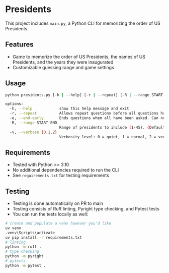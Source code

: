 # Presidents

This project includes `main.py`, a Python CLI for memorizing the order of US Presidents.

## Features

- Game to memorize the order of US Presidents, the names of US Presidents, and the years they were inaugurated
- Customizable guessing range and game settings

## Usage

```bash
python presidents.py [-h | --help] [-r | --repeat] [-R | --range START END] [-v | --verbose {0,1,2}]

options:
  -h, --help            show this help message and exit
  -r, --repeat          Allows repeat questions before all questions have been exhausted. Can not be used with --end-early. (Default: false)
  -e, --end-early       Ends questions when all have been asked. Can not be used with --repeat. (Default: false)
  -R, --range START END
                        Range of presidents to include (1-45). (Default: all)
  -v, --verbose {0,1,2}
                        Verbosity level: 0 = quiet, 1 = normal, 2 = verbose. (Default: 1)
```

## Requirements

- Tested with Python >= 3.10
- No additional dependencies required to run the CLI
- See `requirements.txt` for testing requirements

## Testing

- Testing is done automatically on PR to main
- Testing consists of Ruff linting, Pyright type checking, and Pytest tests
- You can run the tests locally as well:
```bash
# create and populate a venv however you'd like
uv venv
.venv\Scripts\activate
uv pip install -r requirements.txt
# linting
python -m ruff .
# type checking
python -m pyright .
# pytests
python -m pytest .
```